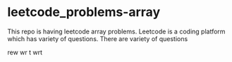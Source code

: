 # leetcode_problems-array
This repo is having leetcode array problems.
Leetcode is a coding platform which has variety of questions.
There are variety of questions

rew
wr
t
wrt
